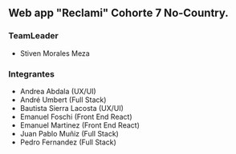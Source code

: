 ## Web app "Reclami" Cohorte 7 No-Country.

### TeamLeader

- Stiven Morales Meza

### Integrantes

- Andrea Abdala (UX/UI)
- André Umbert (Full Stack)
- Bautista Sierra Lacosta (UX/UI)
- Emanuel Foschi (Front End React)
- Emanuel Martinez (Front End React)
- Juan Pablo Muñiz (Full Stack)
- Pedro Fernandez (Full Stack)
